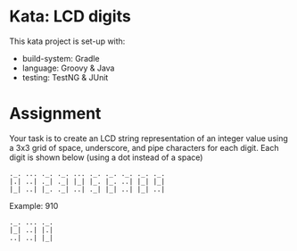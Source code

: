 Kata: LCD digits
================
This kata project is set-up with:
- build-system: Gradle
- language:     Groovy & Java
- testing:      TestNG & JUnit


Assignment
==========
Your task is to create an LCD string representation of an
integer value using a 3x3 grid of space, underscore, and 
pipe characters for each digit. Each digit is shown below 
(using a dot instead of a space)

```
._. ... ._. ._. ... ._. ._. ._. ._. ._.
|.| ..| ._| ._| |_| |_. |_. ..| |_| |_|
|_| ..| |_. ._| ..| ._| |_| ..| |_| ..|
```

Example: 910

```
._. ... ._.
|_| ..| |.|
..| ..| |_|
```
